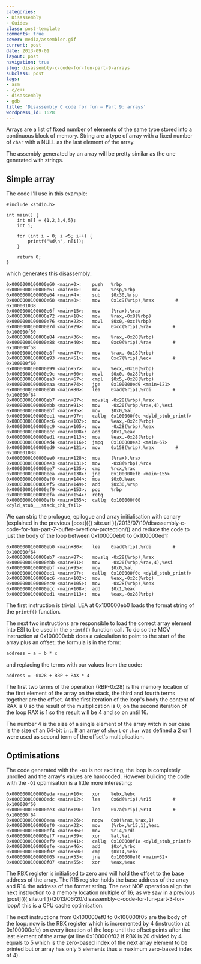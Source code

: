 ```yaml
---
categories:
- Disassembly
- Guides
class: post-template
comments: true
cover: media/assembler.gif
current: post
date: 2013-09-01
layout: post
navigation: true
slug: disassembly-c-code-for-fun-part-9-arrays
subclass: post
tags:
- asm
- c/c++
- disassembly
- gdb
title: 'Disassembly C code for fun – Part 9: arrays'
wordpress_id: 1628
---
```


Arrays are a list of fixed number of elements of the same type stored into a continuous block of memory. String are a type of array with a fixed number of `char` with a NULL as the last element of the array.

The assembly generated by an array will be pretty similar as the one generated with strings.

<!-- more -->

## Simple array

The code I'll use in this example:

    #include <stdio.h>

    int main() {
        int n[] = {1,2,3,4,5};
        int i;

        for (int i = 0; i <5; i++) {
            printf("%d\n", n[i]);
        }

        return 0;
    }

which generates this disassembly:

    0x0000000100000e60 <main+0>:    push   %rbp
    0x0000000100000e61 <main+1>:    mov    %rsp,%rbp
    0x0000000100000e64 <main+4>:    sub    $0x30,%rsp
    0x0000000100000e68 <main+8>:    mov    0x1c9(%rip),%rax        # 0x100001038
    0x0000000100000e6f <main+15>:   mov    (%rax),%rax
    0x0000000100000e72 <main+18>:   mov    %rax,-0x8(%rbp)
    0x0000000100000e76 <main+22>:   movl   $0x0,-0xc(%rbp)
    0x0000000100000e7d <main+29>:   mov    0xcc(%rip),%rax        # 0x100000f50
    0x0000000100000e84 <main+36>:   mov    %rax,-0x20(%rbp)
    0x0000000100000e88 <main+40>:   mov    0xc9(%rip),%rax        # 0x100000f58
    0x0000000100000e8f <main+47>:   mov    %rax,-0x18(%rbp)
    0x0000000100000e93 <main+51>:   mov    0xc7(%rip),%ecx        # 0x100000f60
    0x0000000100000e99 <main+57>:   mov    %ecx,-0x10(%rbp)
    0x0000000100000e9c <main+60>:   movl   $0x0,-0x28(%rbp)
    0x0000000100000ea3 <main+67>:   cmpl   $0x5,-0x28(%rbp)
    0x0000000100000eaa <main+74>:   jge    0x100000ed9 <main+121>
    0x0000000100000eb0 <main+80>:   lea    0xad(%rip),%rdi        # 0x100000f64
    0x0000000100000eb7 <main+87>:   movslq -0x28(%rbp),%rax
    0x0000000100000ebb <main+91>:   mov    -0x20(%rbp,%rax,4),%esi
    0x0000000100000ebf <main+95>:   mov    $0x0,%al
    0x0000000100000ec1 <main+97>:   callq  0x100000f0c <dyld_stub_printf>
    0x0000000100000ec6 <main+102>:  mov    %eax,-0x2c(%rbp)
    0x0000000100000ec9 <main+105>:  mov    -0x28(%rbp),%eax
    0x0000000100000ecc <main+108>:  add    $0x1,%eax
    0x0000000100000ed1 <main+113>:  mov    %eax,-0x28(%rbp)
    0x0000000100000ed4 <main+116>:  jmpq   0x100000ea3 <main+67>
    0x0000000100000ed9 <main+121>:  mov    0x158(%rip),%rax        # 0x100001038
    0x0000000100000ee0 <main+128>:  mov    (%rax),%rax
    0x0000000100000ee3 <main+131>:  mov    -0x8(%rbp),%rcx
    0x0000000100000ee7 <main+135>:  cmp    %rcx,%rax
    0x0000000100000eea <main+138>:  jne    0x100000efb <main+155>
    0x0000000100000ef0 <main+144>:  mov    $0x0,%eax
    0x0000000100000ef5 <main+149>:  add    $0x30,%rsp
    0x0000000100000ef9 <main+153>:  pop    %rbp
    0x0000000100000efa <main+154>:  retq
    0x0000000100000efb <main+155>:  callq  0x100000f00 <dyld_stub___stack_chk_fail>

We can strip the prologue, epilogue and array initialisation with canary (explained in the previous [post]({{ site.url }}/2013/07/19/disassembly-c-code-for-fun-part-7-buffer-overflow-protection/)) and reduce the code to just the body of the loop between 0x100000eb0 to 0x100000ed1:

    0x0000000100000eb0 <main+80>:   lea    0xad(%rip),%rdi        # 0x100000f64
    0x0000000100000eb7 <main+87>:   movslq -0x28(%rbp),%rax
    0x0000000100000ebb <main+91>:   mov    -0x20(%rbp,%rax,4),%esi
    0x0000000100000ebf <main+95>:   mov    $0x0,%al
    0x0000000100000ec1 <main+97>:   callq  0x100000f0c <dyld_stub_printf>
    0x0000000100000ec6 <main+102>:  mov    %eax,-0x2c(%rbp)
    0x0000000100000ec9 <main+105>:  mov    -0x28(%rbp),%eax
    0x0000000100000ecc <main+108>:  add    $0x1,%eax
    0x0000000100000ed1 <main+113>:  mov    %eax,-0x28(%rbp)

The first instruction is trivial: LEA at 0x100000eb0 loads the format string of the `printf()` function.

The next two instructions are responsible to load the correct array element into ESI to be used in the `printf()` function call. To do so the MOV instruction at 0x100000ebb does a calculation to point to the start of the array plus an offset; the formula is in the form:

    address = a + b * c

and replacing the terms with our values from the code:

    address = -0x28 + RBP + RAX * 4

The first two terms of the operation (RBP-0x28) is the memory location of the first element of the array on the stack, the third and fourth terms together are the offset. At the first iteration of the loop's body the content of RAX is 0 so the result of the multiplication is 0; on the second iteration of the loop RAX is 1 so the result will be 4  and so on until 16.

The number 4 is the size of a single element of the array witch in our case is the size of an 64-bit `int`. If an array of `short` or `char` was defined a 2 or 1 were used as second term of the offset's multiplication.

## Optimisations

The code generated with the `-O3` is not exciting, the loop is completely unrolled and the array's values are hardcoded. However building the code with the `-O1` optimisation is a little more interesting:

    0x0000000100000eda <main+10>:   xor    %ebx,%ebx
    0x0000000100000edc <main+12>:   lea    0x6d(%rip),%r15        # 0x100000f50
    0x0000000100000ee3 <main+19>:   lea    0x7a(%rip),%r14        # 0x100000f64
    0x0000000100000eea <main+26>:   nopw   0x0(%rax,%rax,1)
    0x0000000100000ef0 <main+32>:   mov    (%rbx,%r15,1),%esi
    0x0000000100000ef4 <main+36>:   mov    %r14,%rdi
    0x0000000100000ef7 <main+39>:   xor    %al,%al
    0x0000000100000ef9 <main+41>:   callq  0x100000f1a <dyld_stub_printf>
    0x0000000100000efe <main+46>:   add    $0x4,%rbx
    0x0000000100000f02 <main+50>:   cmp    $0x14,%ebx
    0x0000000100000f05 <main+53>:   jne    0x100000ef0 <main+32>
    0x0000000100000f07 <main+55>:   xor    %eax,%eax

The RBX register is initialised to zero and will hold the offset to the base address of the array. The R15 register holds the base address of the array and R14 the address of the format string. The next NOP operation align the next instruction to a memory location multiple of 16; as we saw in a previous [post]({{ site.url }}/2013/06/20/disassembly-c-code-for-fun-part-3-for-loop/) this is a CPU cache optimisation.

The next instructions from 0x100000ef0 to 0x100000f05 are the body of the loop: now is the RBX register which is incremented by 4 (instruction at 0x100000efe) on every iteration of the loop until the offset points after the last element of the array (at line 0x100000f02 if RBX is 20 divided by 4 equals to 5 which is the zero-based index of the next array element to be printed but or array has only 5 elements thus a maximum zero-based index of 4).
